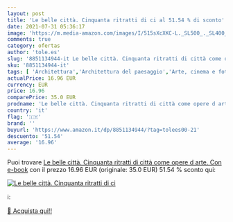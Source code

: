 ```yaml
---
layout: post
title: 'Le belle città. Cinquanta ritratti di ci al 51.54 % di sconto'
date: 2021-07-31 05:36:17
image: 'https://m.media-amazon.com/images/I/515sXcXKC-L._SL500_._SL400_.jpg'
comments: true
category: ofertas
author: 'tole.es'
slug: '8851134944-it Le belle città. Cinquanta ritratti di città come opere d...'
sku: '8851134944-it'
tags: [ 'Architettura','Architettura del paesaggio','Arte, cinema e fotografia','Critica architettonica','Libri','Storia dell’architettura', ]
actualPrice: 16.96 EUR
currency: EUR
price: 16.96
comparePrice: 35.0 EUR
prodname: 'Le belle città. Cinquanta ritratti di città come opere d arte. Con e-book'
country: 'it'
flag: '🇮🇹'
brand: ''
buyurl: 'https://www.amazon.it/dp/8851134944/?tag=tolees00-21'
descuento: '51.54'
average: '16.96'
---
```


Puoi trovare [Le belle città. Cinquanta ritratti di città come opere d arte. Con e-book](https://www.amazon.it/dp/8851134944/?tag=tolees00-21) con il prezzo 16.96 EUR (originale: 35.0 EUR) 51.54 % sconto qui:

[![Le belle città. Cinquanta ritratti di ci](https://m.media-amazon.com/images/I/515sXcXKC-L._SL500_._SL400_.jpg)](https://www.amazon.it/dp/8851134944/?tag=tolees00-21)

ℹ️:


[🛒 Acquista qui!!](https://www.amazon.it/dp/8851134944/?tag=tolees00-21)
